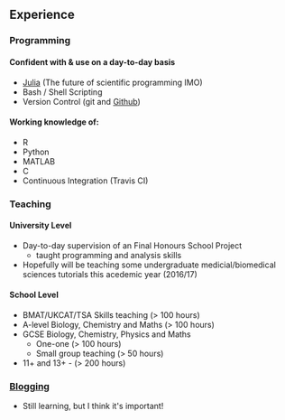 
## Experience

### Programming

#### Confident with & use on a day-to-day basis
- [Julia](http://julialang.org) (The future of scientific programming IMO)
- Bash / Shell Scripting
- Version Control (git and [Github](https://github.com/alexmorley))

#### Working knowledge of:
- R
- Python
- MATLAB
- C
- Continuous Integration (Travis CI)

### Teaching

#### University Level
- Day-to-day supervision of an Final Honours School Project
	- taught programming and analysis skills
- Hopefully will be teaching some undergraduate medicial/biomedical sciences tutorials this acedemic year (2016/17)

#### School Level
- BMAT/UKCAT/TSA Skills teaching (> 100 hours)
- A-level Biology, Chemistry and Maths (> 100 hours)
- GCSE Biology, Chemistry, Physics and Maths
	- One-one (> 100 hours)
	- Small group teaching (> 50 hours)
- 11+ and 13+ - (> 200 hours)

### [Blogging](http://alexmorley.me/scienceblog/)
- Still learning, but I think it's important! 
